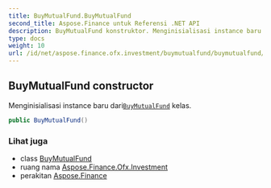 ```yaml
---
title: BuyMutualFund.BuyMutualFund
second_title: Aspose.Finance untuk Referensi .NET API
description: BuyMutualFund konstruktor. Menginisialisasi instance baru dariBuyMutualFund kelas.
type: docs
weight: 10
url: /id/net/aspose.finance.ofx.investment/buymutualfund/buymutualfund/
---
```

## BuyMutualFund constructor

Menginisialisasi instance baru dari[`BuyMutualFund`](../) kelas.

```csharp
public BuyMutualFund()
```

### Lihat juga

* class [BuyMutualFund](../)
* ruang nama [Aspose.Finance.Ofx.Investment](../../buymutualfund/)
* perakitan [Aspose.Finance](../../../)


